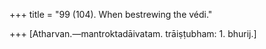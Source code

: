 +++
title = "99 (104). When bestrewing the védi."

+++
[Atharvan.—mantroktadāivatam. trāiṣṭubham: 1. bhurij.]
